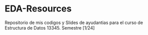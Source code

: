 # EDA-Resources
Repositorio de mis codigos y Slides de ayudantias para el curso de Estructura de Datos 13345. Semestre [1/24]
